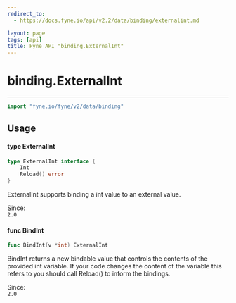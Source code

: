 ```yaml
---
redirect_to:
  - https://docs.fyne.io/api/v2.2/data/binding/externalint.md

layout: page
tags: [api]
title: Fyne API "binding.ExternalInt"
---
```



# binding.ExternalInt
---
```go
import "fyne.io/fyne/v2/data/binding"
```

## Usage

#### type ExternalInt

```go
type ExternalInt interface {
	Int
	Reload() error
}
```

ExternalInt supports binding a int value to an external value.


<div class="since">Since: <code>
2.0</code></div>

#### func  BindInt

```go
func BindInt(v *int) ExternalInt
```
BindInt returns a new bindable value that controls the contents of the provided int variable. If your code changes the content of the variable this refers to you should call Reload() to inform the bindings.


<div class="since">Since: <code>
2.0</code></div>
